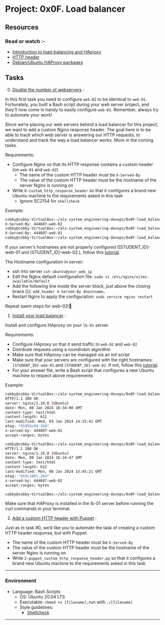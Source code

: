 # Project: 0x0F. Load balancer

## Resources

### Read or watch :-

- [Introduction to load-balancing and HAproxy](https://www.digitalocean.com/community/tutorials/an-introduction-to-haproxy-and-load-balancing-concepts)
- [HTTP header](https://www.techopedia.com/definition/27178/http-header)
- [Debian/Ubuntu HAProxy packages](https://haproxy.debian.net/)

## Tasks

0. [Double the number of webservers](./0-custom_http_response_header) :

In this first task you need to configure `web-02` to be identical to `web-01`. Fortunately, you built a Bash script during your web server project, and they’ll now come in handy to easily configure `web-02`. Remember, always try to automate your work!

Since we’re placing our web servers behind a load balancer for this project, we want to add a custom Nginx response header. The goal here is to be able to track which web server is answering our HTTP requests, to understand and track the way a load balancer works. More in the coming tasks.

Requirements:

- Configure Nginx so that its HTTP response contains a custom header (on `web-01` and `web-02`)
  - The name of the custom HTTP header must be `X-Served-By`
  - The value of the custom HTTP header must be the hostname of the server Nginx is running on
- Write `0-custom_http_response_header` so that it configures a brand new Ubuntu machine to the requirements asked in this task
  - Ignore SC2154 for `shellcheck`

Example:

```sh
cobby@cobby-VirtualBox:~/alx-system_engineering-devops/0x0F-load_balancer$ curl -sI 100.25.151.196 | grep X-Served-By
X-Served-By: 444607-web-02
cobby@cobby-VirtualBox:~/alx-system_engineering-devops/0x0F-load_balancer$ curl -sI 100.26.11.61 | grep X-Served-By
X-Served-By: 444607-web-01
cobby@cobby-VirtualBox:~/alx-system_engineering-devops/0x0F-load_balancer$
```

If your server’s hostnames are not properly configured ([STUDENT_ID]-web-01 and [STUDENT_ID]-web-02.), follow this [tutorial](https://repost.aws/knowledge-center/linux-static-hostname).

The Hostname configuration in server:

- ssh into server `ssh ubuntu@your_web_ip`
- Edit the Nginx default configuration file: `sudo vi /etc/nginx/sites-available/default`
- Add the following line inside the server block, just above the closing brace (}): `add_header X-Served-By $hostname;`
- Restart Nginx to apply the configuration: `sudo service nginx restart`

Repeat saem steps for web-02!🥂

1. [Install your load balancer](./1-install_load_balancer) :

Install and configure HAproxy on your `lb-01` server.

Requirements:

- Configure HAproxy so that it send traffic to `web-01` and `web-02`
- Distribute requests using a roundrobin algorithm
- Make sure that HAproxy can be managed via an init script
- Make sure that your servers are configured with the right hostnames: `[STUDENT_ID]-web-01` and `[STUDENT_ID]-web-02`. If not, follow this [tutorial](https://repost.aws/knowledge-center/linux-static-hostname).
- For your answer file, write a Bash script that configures a new Ubuntu machine to respect above requirements

Example:

```sh
cobby@cobby-VirtualBox:~/alx-system_engineering-devops/0x0F-load_balancer$ curl -Is 34.229.137.67
HTTP/1.1 200 OK
server: nginx/1.18.0 (Ubuntu)
date: Mon, 08 Jan 2024 16:34:00 GMT
content-type: text/html
content-length: 612
last-modified: Wed, 03 Jan 2024 14:15:41 GMT
etag: "65956c0d-264"
x-served-by: 444607-web-01
accept-ranges: bytes

cobby@cobby-VirtualBox:~/alx-system_engineering-devops/0x0F-load_balancer$ curl -Is 34.229.137.67
HTTP/1.1 200 OK
server: nginx/1.18.0 (Ubuntu)
date: Mon, 08 Jan 2024 16:34:47 GMT
content-type: text/html
content-length: 612
last-modified: Mon, 08 Jan 2024 15:45:21 GMT
etag: "659c1891-264"
x-served-by: 444607-web-02
accept-ranges: bytes

cobby@cobby-VirtualBox:~/alx-system_engineering-devops/0x0F-load_balancer$
```

Make sure that HAProxy is installed in the lb-01 server before running the curl commands in your terminal.

2. [Add a custom HTTP header with Puppet](./2-puppet_custom_http_response_header.pp) :

Just as in task #0, we’d like you to automate the task of creating a custom HTTP header response, but with Puppet.

- The name of the custom HTTP header must be `X-Served-By`
- The value of the custom HTTP header must be the hostname of the server Nginx is running on
- Write `2-puppet_custom_http_response_header.pp` so that it configures a brand new Ubuntu machine to the requirements asked in this task

---

### Environment

- Language: Bash Scripts
  - OS: Ubuntu 20.04 LTS
  - Executable: `chmod +x [filename]`; run with `./[filename]`
  - Style guidelines:
    - [Shellcheck](https://github.com/koalaman/shellcheck)

---